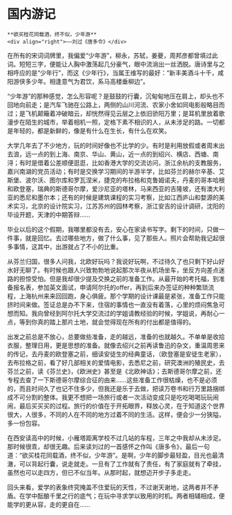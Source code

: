# 国内游记


``` admonish note
**欲买桂花同载酒，终不似，少年游**
<div align="right">——刘过《唐多令》</div>
```

在所有的宋词词牌里，我偏爱“少年游”，柳永，苏轼，姜夔，周邦彦都曾填过此词。短短三字，便能让人胸中激荡起几分豪气，眼中流淌出一丝洒脱。唐诗里与之相呼应的是“少年行”，而这《少年行》，当属王维写的最好：“新丰美酒斗十千，咸阳游侠多少年。相逢意气为君饮，系马高楼垂柳边”。

“少年游”的那种感觉，怎么形容呢？是鼓鼓的行囊，沉甸甸地压在肩上，却头也不回地向前走；是汽车飞驰在公路上，两侧的山川河流、农家小舍如同电影般略目而过；是飞机颠簸着冲破暗云，却恍然得见云层之上依旧骄阳万里；是耳机里放着歌漫步在陌生的城市，举着相机一照，定格下素不相识的人，从未涉足的路。一切都是年轻的，都是新鲜的，像是有什么在生长，有什么在欢笑。

大学几年去了不少地方，玩的时间好像也不比学的少。有时是利用放假或者周末出去浪，远一点的到上海、南京、华山、黄山，近一点的到绍兴、横店、西塘、南浔；有时是借着公差顺便逛逛，比如香港大学的交流访问，浙江余杭的支教服务，嘉兴南湖的党员活动；有时是交换学习期间的半游半学，比如芬兰的赫尔辛基、艾斯堡、波尔沃、图尔库和罗瓦涅米，捷克的布拉格和克鲁姆诺夫，丹麦的哥本哈根和欧登塞，瑞典的斯德哥尔摩，爱沙尼亚的塔林，马来西亚的吉隆坡，还有澳大利亚的悉尼和墨尔本；还有的时候是建筑课程的实习考察，比如江西庐山和婺源的美术实习，北京的设计院实习，江苏苏州的园林考察，浙江安吉的设计调研，沈阳的毕设开题，天津的中期答辩……

毕业以后的这个假期，我哪里都没有去，安心在家读书写字。剩下的时间，只做一件事，就是回忆。去过哪些地方，做了什么事，见了那些人。照片会帮助我记起很多事情，这其中，出游就占了不小的比重。

从芬兰归国，很多人问我，北欧好玩吗？我说好玩啊，不过待久了也只剩下好山好水好无聊了。有时候也跟人兴致勃勃地说起那次半夜从机场坐车，坐反方向差点迷路的担惊受怕。但是我却很少提及交换之前的准备工作。从最开始的考托福，到准备报名表，参加英文面试，申请阿尔托的offer，再到后来办签证的种种繁琐流程，上海杭州来来回回跑，身心俱疲。那个学期的设计课最是紧张，准备工作只能挤时间来做。签证总是办不下来，住宿的事情也一直没有着落，心里的烦闷焦急可想而知。我向曾经到阿尔托大学交流过的学姐请教经验的时候，学姐说，再耐心一点，等到你真的踏上那片土地，就会觉得现在所有的付出都是值得的。

出发之前总是不放心，总要做些准备，走的越远，准备的也就越久。不单单是收拾衣服，整理日用，更是思想的准备。就像去绍兴之前再读鲁迅的杂文，重温周恩来的传记，去丹麦的欧登塞之前，细读安徒生的经典童话，（欧登塞是安徒生老家），去布拉格之前，看了好几部相关的爱情电影，去悉尼之前，研究澳洲的殖民史，去芬兰之前，读《芬兰史》，《欧洲史》甚至是《北欧神话》；去斯德哥尔摩之前，还专程去查了一下斯德哥尔摩综合征的由来……这些准备工作很枯燥，也不是必须的，而且时间久了也记不住多少，但我还是乐于去做，把读万卷书和行万里路捆绑成不可分割的整体。我更不想把一场旅行或者一次活动变成只是吃吃喝喝玩玩闹闹，最后买买买的过程。旅行的价值在于开拓眼界，释放心灵，在于知道这个世界很大，人很多，不同的人在不同的地方过着不同的生活。这样，便会少一分狭隘，多一份包容。

在西安读高中的时候，小雁塔距离学校不过几站的车程，三年之中我却从未涉足。那时候很乖，却很无趣。后来读刘过的一首感怀之作叫《唐多令》，最后一句道：“欲买桂花同载酒，终不似，少年游”。是啊，少年的脚步最轻盈，目光也最清澈，可以背起行囊，说走就走。一旦有了工作就有了责任，有了家庭就有了牵挂，虽然也可以走四方，但已不似当年。从那时起，就想迈开步子多走走。

回头来看，爱学的表象终究掩盖不住爱玩的天性，不过谢天谢地，这两者并不矛盾。在学中酝酿千里之行的底气；在玩中寻求学以致用的时机。两者相辅相成，便能学的更从容，走的更自在……
